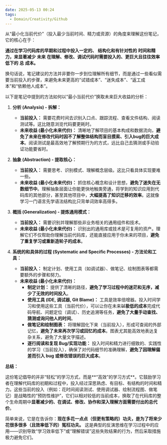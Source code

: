 ```yaml
---
date: 2025-05-13 00:24
tags:
  - Domain/Creativity/Github
---
```


从“最小化当前代价”（投入最少当前时间、精力或资源）的角度来理解这份笔记，它的核心在于：

**通过在学习代码库的早期和过程中投入一定的、** **结构化和有针对性的** **时间和精力，来显著减少** **未来** **在理解、修改、调试代码时需要投入的、更巨大且往往效率低下的** **总** **成本。**

换句话说，笔记建议的方法并非要你一步到位理解所有细节，而是通过一些看似需要当前投入的步骤，来避免未来更高的“试错成本”、“迷失成本”、“返工成本”和“依赖他人成本”。

以下是笔记中提到的方法如何以“最小当前代价”换取未来巨大收益的分析：

1.  **分析 (Analysis) - 拆解：**
    *   **当前投入：** 需要花费时间去识别入口点、跟踪流程、查看文件结构、阅读测试等。这比随意浏览代码要更耗时。
    *   **未来收益 (最小化未来代价)：** 清晰地了解项目的基本构成和数据流向，**避免了未来在修改代码时因不了解整体结构而盲目摸索、引入bug的巨大成本**。阅读测试是最高效地了解预期行为的方式，远比自己去猜测或手动验证功能要省时。

2.  **抽象 (Abstraction) - 提取核心：**
    *   **当前投入：** 需要思考、识别模式、理解概念层级。这比只看具体实现要难一些。
    *   **未来收益 (最小化未来代价)：** 抓住核心概念和设计思想，**避免了迷失在无数细节中**。理解抽象层面让你能更快地触类旁通，将学到的知识应用到代码库的其他部分，甚至其他项目中，**大幅提高了知识迁移的效率**。这就像学习一门语言先学语法结构比只背单词效率高得多。

3.  **概括 (Generalization) - 提炼通用模式：**
    *   **当前投入：** 需要识别并理解那些非业务相关的通用组件和技术。
    *   **未来收益 (最小化未来代价)：** 识别出的通用库或技术是可复用的资产。理解它们不仅帮助你理解当前代码库，还能直接应用于你未来的项目，**避免了重复学习或重新造轮子的成本**。

4.  **系统的和具体的过程 (Systematic and Specific Processes) - 方法论和工具：**
    *   **当前投入：** 制定计划、使用工具（如调试器）、做笔记、绘制图表等都需要额外的步骤和努力。
    *   **未来收益 (最小化未来代价)：**
        *   **制定计划：** 提供了清晰的路径，**避免了学习过程中的迷茫和无序，减少了无效的时间投入**。
        *   **使用工具 (IDE, 调试器, Git Blame)：** 工具是效率倍增器。投入时间学习和使用这些工具（当前代价），可以让你在未来**以极低的成本**完成代码导航、问题定位（调试）、历史追溯等任务，**避免了大量手动查找、猜测或询问他人的时间**。
        *   **做笔记和绘制图表：** 将理解固化下来（当前投入），形成可查阅的外部记忆，**避免了未来再次学习或回忆的成本**。图表尤其能高效地表达复杂关系，避免了大量文字描述。
        *   **逐行阅读和复现 Bug/实现功能：** 投入时间和精力进行细致的、实践性的学习（当前投入），确保了对代码细节的准确理解，**避免了因理解偏差而引入 bug 或修改错误的巨大成本**。

**总结：**

这份笔记倡导的并非“轻松”的学习方式，而是**“高效”的学习方式**。它鼓励学习者在理解代码库的初期和过程中，投入经过深思熟虑、有目标、有结构的时间和精力。这些当前的投入（例如：花时间阅读测试、使用调试器、绘制流程图、做笔记）是战略性的“预防性维护”，它们以相对较低的当前成本，换取了在代码库的整个生命周期中**显著减少的、在调试、修改、协作和深入理解方面需要付出的总代价**。

简单来说，它是在告诉你：**现在多花一点点（但更有策略的）功夫，是为了将来少花很多很多（且效率低下的）冤枉功夫。** 这是典型的反演思维在学习过程中的应用——识别导致“学习效率低下”或“理解错误”这些失败结果的行为，然后采取措施极力避免它们。